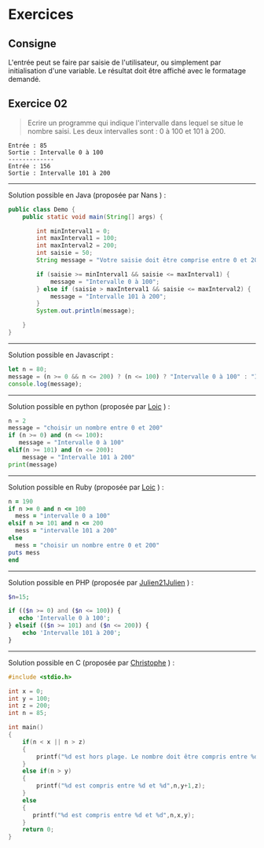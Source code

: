 # Exercices
## Consigne
L'entrée peut se faire par saisie de l'utilisateur, ou simplement par initialisation d'une variable. Le résultat doit être affiché avec le formatage demandé.

## Exercice 02
>Ecrire un programme qui indique l'intervalle dans lequel se situe le nombre saisi.
>Les deux intervalles sont : 0 à 100 et 101 à 200.
```
Entrée : 85
Sortie : Intervalle 0 à 100
-------------
Entrée : 156
Sortie : Intervalle 101 à 200
```
-----------------------------------------------------
Solution possible en Java (proposée par Nans )  :
```java
public class Demo {
    public static void main(String[] args) {

        int minInterval1 = 0;
        int maxInterval1 = 100;
        int maxInterval2 = 200;
        int saisie = 50;
        String message = "Votre saisie doit être comprise entre 0 et 200.";

        if (saisie >= minInterval1 && saisie <= maxInterval1) {
            message = "Intervalle 0 à 100";
        } else if (saisie > maxInterval1 && saisie <= maxInterval2) {
            message = "Intervalle 101 à 200";
        }
        System.out.println(message);

    }
}
```
-----------------------------------------------------
Solution possible en Javascript :
```javascript
let n = 80;
message = (n >= 0 && n <= 200) ? (n <= 100) ? "Intervalle 0 à 100" : "Intervalle 100 à 200" : "Choisir un nombre entre 0 et 200";
console.log(message);
```
-----------------------------------------------------
Solution possible en python (proposée par [Loic](https://github.com/EuryX) )  :
```python
n = 2
message = "choisir un nombre entre 0 et 200"
if (n >= 0) and (n <= 100):
   message = "Intervalle 0 à 100"
elif(n >= 101) and (n <= 200):
    message = "Intervalle 101 à 200"
print(message)
```
-----------------------------------------------------
Solution possible en Ruby (proposée par [Loic](https://github.com/EuryX) )  :
```Ruby
n = 190
if n >= 0 and n <= 100
  mess = "intervalle 0 a 100"
elsif n >= 101 and n <= 200
  mess = "intervalle 101 a 200"
else 
  mess = "choisir un nombre entre 0 et 200"
puts mess
end
```
-----------------------------------------------------
Solution possible en PHP (proposée par [Julien21Julien](https://github.com/Julien21Julien) )  :
```PHP
$n=15;

if (($n >= 0) and ($n <= 100)) {
   echo 'Intervalle 0 à 100';
} elseif (($n >= 101) and ($n <= 200)) {
    echo 'Intervalle 101 à 200';
}
```
-----------------------------------------------------
Solution possible en C (proposée par [Christophe](https://github.com/StickHash) ) :
```C
#include <stdio.h>

int x = 0;
int y = 100;
int z = 200;
int n = 85;

int main()
{
    if(n < x || n > z)
    {
        printf("%d est hors plage. Le nombre doit être compris entre %d et %d",n,x,z);
    }
    else if(n > y)
    {
        printf("%d est compris entre %d et %d",n,y+1,z);
    }
    else
    {
       printf("%d est compris entre %d et %d",n,x,y); 
    }
    return 0;
}
```
